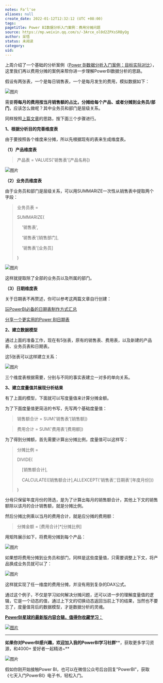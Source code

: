 ```yaml
---
notes: Fa'l'se
aliases: null
create_date: 2022-01-12T12:32:12 (UTC +08:00)
tags: 
pagetitle: Power BI数据分析入门案例：费用分摊问题
source: https://mp.weixin.qq.com/s/-3Arce_ol0d2ZPXsSRByQg
author: 采悟
status: 未阅读
category: 
uid: 
---
```


上周介绍了一个基础的分析案例（[Power BI数据分析入门案例：目标实际对比](http://mp.weixin.qq.com/s?__biz=MzA4MzQwMjY4MA==&mid=2484078691&idx=1&sn=af288fc6a65368973fd64d53fd392a08&chksm=8e13a2b4b9642ba273bd2f6e9b2547048fe0b4c50dfea6188a6a7b7e63aeb3d586d79534a1f5&scene=21#wechat_redirect)），这里我们再以费用分摊的案例来帮你进一步理解PowerBI数据分析的思路。  

假设有两张表，一个是每日销售表，一个是每月发生的费用，模拟数据如下：

![图片](https://mmbiz.qpic.cn/mmbiz_png/aHEbZtANQJMmjSURwlpb6TZek3OjZ0nmM7Nerib0XT5IEHsiaHV51eiaJtJdwkx2lcRCuQhPBtxlicXSRiaKgj0psug/640?wx_fmt=png&wxfrom=5&wx_lazy=1&wx_co=1)

需要**将每月的费用按当月销售额的占比，分摊给每个产品、或者分摊到业务员/部门**，应该怎么做呢？其中业务员和部门是层级关系。  

同样按照[上篇文章](http://mp.weixin.qq.com/s?__biz=MzA4MzQwMjY4MA==&mid=2484078691&idx=1&sn=af288fc6a65368973fd64d53fd392a08&chksm=8e13a2b4b9642ba273bd2f6e9b2547048fe0b4c50dfea6188a6a7b7e63aeb3d586d79534a1f5&scene=21#wechat_redirect)的思路，按下面三个步骤进行。  

**1、根据分析目的完善维度表**

由于要按照各个维度来分摊，所以先根据现有的表来生成维度表。

**（1）产品维度表**

> 产品表 = VALUES('销售表'\[产品名称\])

![图片](https://mmbiz.qpic.cn/mmbiz_png/aHEbZtANQJMmjSURwlpb6TZek3OjZ0nm1ZlP9MYtqHUvRPNAgPoCyseA6W5IpCic9q7Jicrc1DtzXSGpYOz0Suicw/640?wx_fmt=png&wxfrom=5&wx_lazy=1&wx_co=1)

**（2）业务员维度表**  

由于业务员和部门是层级关系，可以用SUMMARIZE一次性从销售表中提取两个字段：

> 业务员表 =
> 
> SUMMARIZE(
> 
>     '销售表',
> 
>     '销售表'\[销售部门\],
> 
>     '销售表'\[业务员\]
> 
> )

![图片](https://mmbiz.qpic.cn/mmbiz_png/aHEbZtANQJMmjSURwlpb6TZek3OjZ0nmAO3PV3BsQPpY0uNXqlLcyda4EwUAupH8Ficsxh3uJiap976QLhAyMIEw/640?wx_fmt=png&wxfrom=5&wx_lazy=1&wx_co=1)

这样就提取除了全部的业务员以及所属的部门。  

**（3）日期维度表**  

关于日期表不再赘述，你可以参考这两篇文章自行创建：

[玩PowerBI必备的日期表制作方式汇总](http://mp.weixin.qq.com/s?__biz=MzA4MzQwMjY4MA==&mid=2484067654&idx=1&sn=905c186a9cbd91159b6615924a2d5068&chksm=8e0c7791b97bfe87623904f7002cd6cb726f711c6e7a289a36c9a4973964d907493aa2397fe7&scene=21#wechat_redirect)

[分享一个更实用的Power BI日期表](http://mp.weixin.qq.com/s?__biz=MzA4MzQwMjY4MA==&mid=2484076559&idx=1&sn=e00814afa6a2013e3ba3a19cfb575f39&chksm=8e13aad8b96423ce61ca80169b35047204be5c7e4750491f84d7ff327eba9c093c9aa9a829f2&scene=21#wechat_redirect)  

**2、建立数据模型**

通过上面的准备工作，现在有5张表，原有的销售表、费用表，以及新建的产品表、业务员表和日期表。

这5张表可以这样建立关系：

![图片](https://mmbiz.qpic.cn/mmbiz_png/aHEbZtANQJMmjSURwlpb6TZek3OjZ0nmYjriaV9zicPf4FicYcfcla6OBicjAgcDH5ibmxSYibAEZLqKUVJb4T0Yv23Q/640?wx_fmt=png&wxfrom=5&wx_lazy=1&wx_co=1)

三个维度表根据需要，分别与不同的事实表建立一对多的单向关系。

**3、建立度量值并展现分析结果**

有了上面的模型，下面就可以写度量值来计算分摊金额。

为了下面度量值更简洁的书写，先写两个基础度量值：

> 销售额合计 = SUM('销售表'\[销售额\])

> 费用合计 = SUM('费用表'\[费用额\])

为了得到分摊额，首先需要计算出分摊比例，度量值可以这样写：

> 分摊比例 =
> 
> DIVIDE(
> 
>     \[销售额合计\],
> 
>     CALCULATE(\[销售额合计\],ALLEXCEPT('销售表','日期表'\[年度月份\]))
> 
> )

分母只保留年度月份的筛选，是为了计算出每月的销售额合计，其他上下文的销售额除以该月的合计销售额，就是分摊比例。

然后分摊比例乘以当月的费用合计，就是应分摊的费用额：

> 分摊金额 \= \[费用合计\]\*\[分摊比例\]

用矩阵展示如下，将费用分摊到每个产品：  

![图片](https://mmbiz.qpic.cn/mmbiz_png/aHEbZtANQJMmjSURwlpb6TZek3OjZ0nm9aK169JpUbibm1mq5ricmwdV3ejyAyTSIKeBDzaTwRRZ1KEFf2MMEb7g/640?wx_fmt=png&wxfrom=5&wx_lazy=1&wx_co=1)

如果想将费用分摊到业务员和部门，同样是这些度量值，只需要调整上下文，将产品换成业务员就可以了：

![图片](https://mmbiz.qpic.cn/mmbiz_png/aHEbZtANQJMmjSURwlpb6TZek3OjZ0nmYFa1W8KX2auDeK0XTrMhUgUzolibxHBBr5StKUuia4TKtmLjeCcnlS6w/640?wx_fmt=png&wxfrom=5&wx_lazy=1&wx_co=1)

这样就实现了任一维度的费用分摊，并没有用到复杂的DAX公式。  

通过这个例子，不仅是学习如何解决分摊问题，还可以进一步的理解度量值的逻辑，它是一个动态的值，通过上下文的切换动态返回当前上下的结果，当然也不要忘了，度量值背后的数据模型，才是数据分析的灵魂。

[**PowerBI星球的最新版****内容合辑****，值得你收藏学习：**](http://mp.weixin.qq.com/s?__biz=MzA4MzQwMjY4MA==&mid=2484078675&idx=1&sn=07abf841815e43fb0a554081c82de72a&chksm=8e13a284b9642b92d07b518abe3e6e2e2ef5066c0941c1ced26a245a6990b4330830431789a9&scene=21#wechat_redirect)

[![图片](https://mmbiz.qpic.cn/mmbiz_png/aHEbZtANQJN8YOicNXzCaSLpQrKXOL0LsNeYw0fj3iaGFy7XSwwmibHicdtiaHEbhgmHSPXQlkg3WiaVA4hJ8PGDcdEQ/640?wx_fmt=png&wxfrom=5&wx_lazy=1&wx_co=1)](http://mp.weixin.qq.com/s?__biz=MzA4MzQwMjY4MA==&mid=2484078675&idx=1&sn=07abf841815e43fb0a554081c82de72a&chksm=8e13a284b9642b92d07b518abe3e6e2e2ef5066c0941c1ced26a245a6990b4330830431789a9&scene=21#wechat_redirect)

___

**如果你对PowerBI感兴趣，欢迎加入我的PowerBI学习社群****，获取更多学习资源，和4000+ 爱好者一起精进~**  

![图片](https://mmbiz.qpic.cn/mmbiz_png/aHEbZtANQJMFLnwgdbghRHPLicKRaV70mVCZVq8Fhm46rkciaeOrLFJCv5f1omJxF8256YogHflkicEDM29aUMtaA/640?wx_fmt=png&wxfrom=5&wx_lazy=1&wx_co=1)

假如你刚开始接触Power BI，也可以在微信公众号后台回复"PowerBI"，获取《七天入门PowerBI》电子书，轻松入门。
